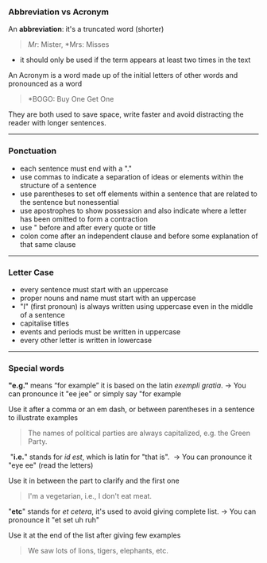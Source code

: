 
### Abbreviation vs Acronym

An **abbreviation**: it's a truncated word (shorter)

> *Mr*: Mister, *Mrs: Misses

- it should only be used if the term appears at least two times in the text


An Acronym is a word made up of the initial letters of other words and pronounced as a word

> *BOGO: Buy One Get One


They are both used to save space, write faster and avoid distracting the reader with longer sentences. 


___
### Ponctuation
- each sentence must end with a "."
- use commas to indicate a separation of ideas or elements within the structure of a sentence
- use parentheses to set off elements within a sentence that are related to the sentence but nonessential
- use apostrophes to show possession and also indicate where a letter has been omitted to form a contraction
- use " before and after every quote or title
- colon come after an independent clause and before some explanation of that same clause

___
### Letter Case
- every sentence must start with an uppercase
- proper nouns and name must start with an uppercase
- "I" (first pronoun) is always written using uppercase even in the middle of a sentence
- capitalise titles
- events and periods must be written in uppercase
- every other letter is written in lowercase

___
### Special words

**"e.g."** means “for example” it is based on the latin *exempli gratia*. 
-> You can pronounce it "ee jee" or simply say "for example

Use it after a comma or an em dash, or between parentheses in a sentence to illustrate examples
> The names of political parties are always capitalized, e.g. the Green Party.


 "**i.e.**" stands for *id est*, which is latin for "that is".
 -> You can pronounce it "eye ee" (read the letters)

Use it in between the part to clarify and the first one
> I'm a vegetarian, i.e., I don't eat meat.


"**etc**" stands for *et cetera*, it's used to avoid giving complete list.
-> You can pronounce it "et set uh ruh"

Use it at the end of the list after giving few examples
> We saw lots of lions, tigers, elephants, etc.

